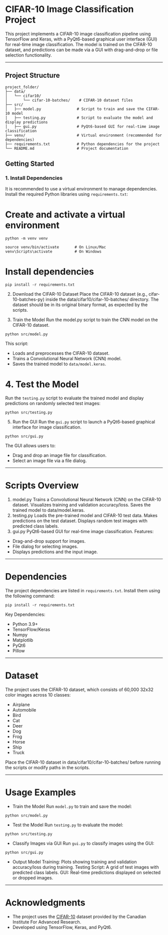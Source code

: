 # CIFAR-10 Image Classification Project

This project implements a CIFAR-10 image classification pipeline using TensorFlow and Keras, with a PyQt6-based graphical user interface (GUI) for real-time image classification. The model is trained on the CIFAR-10 dataset, and predictions can be made via a GUI with drag-and-drop or file selection functionality.

---

## Project Structure

```
project_folder/
├── data/
│   └── cifar10/
│       └── cifar-10-batches/    # CIFAR-10 dataset files
├── src/
│   ├── model.py                # Script to train and save the CIFAR-10 model
│   ├── testing.py              # Script to evaluate the model and display predictions
│   ├── gui.py                  # PyQt6-based GUI for real-time image classification
├── venv/                       # Virtual environment (recommended for dependencies)
├── requirements.txt            # Python dependencies for the project
└── README.md                   # Project documentation

```


## Getting Started

### 1. Install Dependencies

It is recommended to use a virtual environment to manage dependencies. Install the required Python libraries using `requirements.txt`:

# Create and activate a virtual environment
```
python -m venv venv

source venv/bin/activate       # On Linux/Mac
venv\Scripts\activate          # On Windows
```
# Install dependencies
```
pip install -r requirements.txt
```

2. Download the CIFAR-10 Dataset
Place the CIFAR-10 dataset (e.g., cifar-10-batches-py) inside the data/cifar10/cifar-10-batches/ directory. The dataset should be in its original binary format, as expected by the scripts.

3. Train the Model
Run the model.py script to train the CNN model on the CIFAR-10 dataset.
```
python src/model.py
```
This script:

- Loads and preprocesses the CIFAR-10 dataset.
- Trains a Convolutional Neural Network (CNN) model.
- Saves the trained model to `data/model.keras`.


# 4. Test the Model

Run the `testing.py` script to evaluate the trained model and display predictions on randomly selected test images:
```
python src/testing.py
```

5. Run the GUI
Run the `gui.py` script to launch a PyQt6-based graphical interface for image classification.
```
python src/gui.py
```
The GUI allows users to:

- Drag and drop an image file for classification.
- Select an image file via a file dialog.

---

# Scripts Overview

1. model.py
Trains a Convolutional Neural Network (CNN) on the CIFAR-10 dataset.
Visualizes training and validation accuracy/loss.
Saves the trained model to data/model.keras.
2. testing.py
Loads the pre-trained model and CIFAR-10 test data.
Makes predictions on the test dataset.
Displays random test images with predicted class labels.
3. gui.py
PyQt6-based GUI for real-time image classification.
Features:
- Drag-and-drop support for images.
- File dialog for selecting images.
- Displays predictions and the input image.

---

# Dependencies
The project dependencies are listed in `requirements.txt`. Install them using the following command:

```
pip install -r requirements.txt
```

Key Dependencies:
- Python 3.9+
- TensorFlow/Keras
- Numpy
- Matplotlib
- PyQt6
- Pillow

---

# Dataset
The project uses the CIFAR-10 dataset, which consists of 60,000 32x32 color images across 10 classes:

- Airplane
- Automobile
- Bird
- Cat
- Deer
- Dog
- Frog
- Horse
- Ship
- Truck
  
Place the CIFAR-10 dataset in data/cifar10/cifar-10-batches/ before running the scripts or modify paths in the scripts.

---
# Usage Examples
- Train the Model
Run `model.py` to train and save the model:

```
python src/model.py
```
- Test the Model
Run `testing.py` to evaluate the model:

```
python src/testing.py
```
- Classify Images via GUI
Run `gui.py` to classify images using the GUI:

```
python src/gui.py
```
- Output
Model Training: Plots showing training and validation accuracy/loss during training.
Testing Script: A grid of test images with predicted class labels.
GUI: Real-time predictions displayed on selected or dropped images.

---

# Acknowledgments
- The project uses the [CIFAR-10](http://www.cs.toronto.edu/~kriz/cifar.html) dataset provided by the Canadian Institute For Advanced Research. 
- Developed using TensorFlow, Keras, and PyQt6. 
